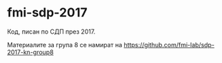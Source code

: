 # fmi-sdp-2017

Код, писан по СДП през 2017.

Материалите за група 8 се намират на https://github.com/fmi-lab/sdp-2017-kn-group8
